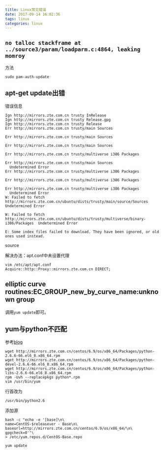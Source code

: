 ```yaml
---
title: Linux常见错误
date: 2017-09-14 16:02:36
tags: linux
categories: linux
---
```


## `no talloc stackframe at ../source3/param/loadparm.c:4864, leaking momroy`

<!-- more -->

方法

```
sudo pam-auth-update 
```

## apt-get update出错 

错误信息

```
Ign http://mirrors.zte.com.cn trusty InRelease                                 
Ign http://mirrors.zte.com.cn trusty Release.gpg
Ign http://mirrors.zte.com.cn trusty Release
Err http://mirrors.zte.com.cn trusty/main Sources                              
  
Err http://mirrors.zte.com.cn trusty/main Sources                        
  
Err http://mirrors.zte.com.cn trusty/main Sources  
  
Err http://mirrors.zte.com.cn trusty/multiverse i386 Packages
  
Err http://mirrors.zte.com.cn trusty/main Sources  
  Undetermined Error
Err http://mirrors.zte.com.cn trusty/multiverse i386 Packages
  
Err http://mirrors.zte.com.cn trusty/multiverse i386 Packages
  
Err http://mirrors.zte.com.cn trusty/multiverse i386 Packages
  Undetermined Error
W: Failed to fetch http://mirrors.zte.com.cn/ubuntu/dists/trusty/main/source/Sources  Undetermined Error

W: Failed to fetch http://mirrors.zte.com.cn/ubuntu/dists/trusty/multiverse/binary-i386/Packages  Undetermined Error

E: Some index files failed to download. They have been ignored, or old ones used instead.
```

source

解决办法：apt.conf中未设置代理

```
vim /etc/apt/apt.conf
Acquire::http::Proxy::mirrors.zte.com.cn DIRECT;
```

## elliptic curve routines:EC_GROUP_new_by_curve_name:unknown group

调用`yum update`即可。

## yum与python不匹配

参考[blog](http://webcache.googleusercontent.com/search?q=cache:tS7lB4Sz9U0J:smilepad.blog.51cto.com/6094369/1333478+&cd=9&hl=zh-CN&ct=clnk&gl=hk&client=aff-cs-360chromium)

```
wget http://mirrors.zte.com.cn/centos/6.9/os/x86_64/Packages/python-2.6.6-66.el6_8.x86_64.rpm
wget http://mirrors.zte.com.cn/centos/6.9/os/x86_64/Packages/python-devel-2.6.6-66.el6_8.x86_64.rpm
wget http://mirrors.zte.com.cn/centos/6.9/os/x86_64/Packages/python-libs-2.6.6-66.el6_8.x86_64.rpm
rpm -Uvh --replacepkgs python*.rpm
vim /usr/bin/yum
```

行首改为

```
/usr/bin/python2.6
```

添加源

```
bash -c "echo -e '[base]\n\
name=CentOS-$releasever - Base\n\
baseurl=http://mirrors.zte.com.cn/centos/6.9/os/x86_64/\n\
gpgcheck=0'"\
> /etc/yum.repos.d/CentOS-Base.repo

yum update
```
